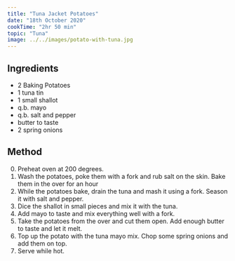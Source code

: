 ```yaml
---
title: "Tuna Jacket Potatoes"
date: "18th October 2020"
cookTime: "2hr 50 min"
topic: "Tuna"
image: ../../images/potato-with-tuna.jpg
---
```


## Ingredients

- 2 Baking Potatoes
- 1 tuna tin
- 1 small shallot
- q.b. mayo
- q.b. salt and pepper
- butter to taste
- 2 spring onions

## Method

0. Preheat oven at 200 degrees.
1. Wash the potatoes, poke them with a fork and rub salt on the skin. Bake them in the over for an hour
2. While the potatoes bake, drain the tuna and mash it using a fork. Season it with salt and pepper.
3. Dice the shallot in small pieces and mix it with the tuna.
4. Add mayo to taste and mix everything well with a fork.
5. Take the potatoes from the over and cut them open. Add enough butter to taste and let it melt.
6. Top up the potato with the tuna mayo mix. Chop some spring onions and add them on top.
7. Serve while hot.
